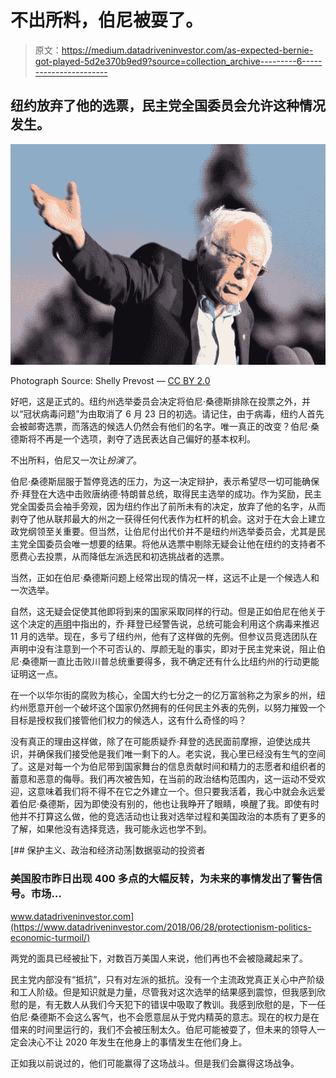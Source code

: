 # 不出所料，伯尼被耍了。

> 原文：<https://medium.datadriveninvestor.com/as-expected-bernie-got-played-5d2e370b9ed9?source=collection_archive---------6----------------------->

## 纽约放弃了他的选票，民主党全国委员会允许这种情况发生。

![](img/c8683302adc313645c8366e38263d598.png)

Photograph Source: Shelly Prevost — [CC BY 2.0](https://creativecommons.org/licenses/by/2.0/)

好吧，这是正式的。纽约州选举委员会决定将伯尼·桑德斯排除在投票之外，并以“冠状病毒问题”为由取消了 6 月 23 日的初选。请记住，由于病毒，纽约人首先会被邮寄选票，而落选的候选人仍然会有他们的名字。唯一真正的改变？伯尼·桑德斯将不再是一个选项，剥夺了选民表达自己偏好的基本权利。

不出所料，伯尼又一次让*扮演了*。

伯尼·桑德斯屈服于暂停竞选的压力，为这一决定辩护，表示希望尽一切可能确保乔·拜登在大选中击败唐纳德·特朗普总统，取得民主选举的成功。作为奖励，民主党全国委员会袖手旁观，因为纽约作出了前所未有的决定，放弃了他的名字，从而剥夺了他从联邦最大的州之一获得任何代表作为杠杆的机会。这对于在大会上建立政党纲领至关重要。但当然，让伯尼付出代价并不是纽约州选举委员会，尤其是民主党全国委员会唯一想要的结果。将他从选票中剔除无疑会让他在纽约的支持者不愿费心去投票，从而降低左派选民和初选挑战者的选票。

当然，正如在伯尼·桑德斯问题上经常出现的情况一样，这远不止是一个候选人和一次选举。

自然，这无疑会促使其他即将到来的国家采取同样的行动。但是正如伯尼在他关于这个决定的[声明](https://twitter.com/BernieSanders/status/1254845389355827204?s=20)中指出的，乔·拜登已经警告说，总统可能会利用这个病毒来推迟 11 月的选举。现在，多亏了纽约州，他有了这样做的先例。但参议员竞选团队在声明中没有注意到一个不可否认的、厚颜无耻的事实，即对于民主党来说，阻止伯尼·桑德斯一直比击败川普总统重要得多，我不确定还有什么比纽约州的行动更能证明这一点。

在一个以华尔街的腐败为核心，全国大约七分之一的亿万富翁称之为家乡的州，纽约州愿意开创一个破坏这个国家仍然拥有的任何民主外表的先例，以努力摧毁一个目标是授权我们接管他们权力的候选人，这有什么奇怪的吗？

没有真正的理由这样做，除了在可能质疑乔·拜登的选民面前摩擦，迫使达成共识，并确保我们接受他是我们唯一剩下的人。老实说，我心里已经没有生气的空间了。这是对每一个为伯尼带到国家舞台的信息贡献时间和精力的志愿者和组织者的蓄意和恶意的侮辱。我们再次被告知，在当前的政治结构范围内，这一运动不受欢迎，这意味着我们将不得不在它之外建立一个。但只要我活着，我心中就会永远爱着伯尼·桑德斯，因为即使没有别的，他也让我睁开了眼睛，唤醒了我。即使有时他并不打算这么做，他的竞选活动也让我对选举过程和美国政治的本质有了更多的了解，如果他没有选择竞选，我可能永远也学不到。

[](https://www.datadriveninvestor.com/2018/06/28/protectionism-politics-economic-turmoil/) [## 保护主义、政治和经济动荡|数据驱动的投资者

### 美国股市昨日出现 400 多点的大幅反转，为未来的事情发出了警告信号。市场…

www.datadriveninvestor.com](https://www.datadriveninvestor.com/2018/06/28/protectionism-politics-economic-turmoil/) 

两党的面具已经被扯下，对数百万美国人来说，他们再也不会被隐藏起来了。

民主党内部没有“抵抗”，只有对左派的抵抗。没有一个主流政党真正关心中产阶级和工人阶级。但是知识就是力量，尽管我对这次选举的结果感到震惊，但我感到欣慰的是，有无数人从我们今天犯下的错误中吸取了教训。我感到欣慰的是，下一任伯尼·桑德斯不会这么客气，也不会愿意屈从于党内精英的意志。现在的权力是在借来的时间里运行的，我们不会被压制太久。伯尼可能被耍了，但未来的领导人一定会决心不让 2020 年发生在他身上的事情发生在他们身上。

正如我以前说过的，他们可能赢得了这场战斗。但是我们会赢得这场战争。